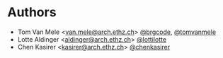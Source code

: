 # Authors

- Tom Van Mele <<van.mele@arch.ethz.ch>> [@brgcode](https://github.com/brgcode), [@tomvanmele](https://github.com/tomvanmele)
- Lotte Aldinger <<aldinger@arch.ethz.ch>> [@lottilotte](https://github.com/lottilotte)
- Chen Kasirer <<kasirer@arch.ethz.ch>> [@chenkasirer](https://github.com/chenkasirer)

